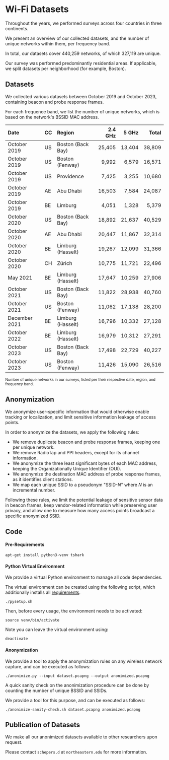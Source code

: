 # Wi-Fi Datasets

Throughout the years, we performed surveys across four countries in three continents.

We present an overview of our collected datasets, and the number of unique networks within them, per frequency band.

In total, our datasets cover 440,259 networks, of which 327,119 are unique.

Our survey was performed predominantly residential areas.
If applicable, we split datasets per neighborhood (for example, Boston). 

## Datasets

We collected various datasets between October 2019 and October 2023, containing beacon and probe response frames.

For each frequence band, we list the number of unique networks, which is based on the network's BSSID MAC address.

| Date | CC | Region | 2.4 GHz | 5 GHz | Total |
| :--- | :- | :----- | ------: | ----: | ----: |
| October 2019 | US | Boston (Back Bay) | 25,405 | 13,404 | 38,809 |
| October 2019 | US | Boston (Fenway) | 9,992 | 6,579 | 16,571 |
| October 2019 | US | Providence | 7,425 | 3,255 | 10,680 |
| October 2019 | AE | Abu Dhabi | 16,503 | 7,584 | 24,087 |
| October 2019 | BE | Limburg | 4,051 | 1,328 | 5,379 |
| October 2020 | US | Boston (Back Bay) | 18,892 | 21,637 | 40,529 |
| October 2020 | AE | Abu Dhabi | 20,447 | 11,867 | 32,314 |
| October 2020 | BE | Limburg (Hasselt) | 19,267 | 12,099 | 31,366 |
| October 2020 | CH | Zürich | 10,775 | 11,721 | 22,496 |
| May 2021 | BE | Limburg (Hasselt) | 17,647 | 10,259 | 27,906 |
| October 2021 | US | Boston (Back Bay) | 11,822 | 28,938 | 40,760 |
| October 2021 | US | Boston (Fenway) | 11,062 | 17,138 | 28,200 |
| December 2021 | BE | Limburg (Hasselt) | 16,796 | 10,332 | 27,128 |
| October 2022 | BE | Limburg (Hasselt) | 16,979 | 10,312 | 27,291 |
| October 2023 | US | Boston (Back Bay) | 17,498 | 22,729 | 40,227 |
| October 2023 | US | Boston (Fenway) | 11,426 | 15,090 | 26,516 |

<sup> Number of unique networks in our surveys, listed per their respective date, region, and frequency band.

## Anonymization

We anonymize user-specific information that would otherwise enable tracking or localization, and limit sensitive information leakage of access points.

In order to anonymize the datasets, we apply the following rules:
- We remove duplicate beacon and probe response frames, keeping one per unique network.
- We remove RadioTap and PPI headers, except for its channel information.
- We anonymize the three least significant bytes of each MAC address, keeping the Organizationally Unique Identifier (OUI).
- We anonymize the destination MAC address of probe response frames, as it identifies client stations.
- We map each unique SSID to a pseudonym "SSID-_N_" where _N_ is an incremental number.

Following these rules, we limit the potential leakage of sensitive sensor data in beacon frames, keep vendor-related information while preserving user privacy, and allow one to measure how many access points broadcast a specific anonymized SSID.

## Code

#### Pre-Requirements
```
apt-get install python3-venv tshark
```

#### Python Virtual Environment

We provide a virtual Python environment to manage all code dependencies.

The virtual environment can be created using the following script, which additionally installs all [requirements](requirements.txt).

```
./pysetup.sh
```

Then, before every usage, the environment needs to be activated:
```
source venv/bin/activate
```

Note you can leave the virtual environment using:
```
deactivate
```

#### Anonymization

We provide a tool to apply the anonymization rules on any wireless network capture, and can be executed as follows:
```
./anonimize.py --input dataset.pcapng --output anonimized.pcapng
```

A quick sanity check on the anonimization procedure can be done by counting the number of unique BSSID and SSIDs.

We provide a tool for this purpose, and can be executed as follows:
```
./anonimize-sanity-check.sh dataset.pcapng anonimized.pcapng
```

## Publication of Datasets

We make all our anonimized datasets available to other researchers upon request.

Please contact ```schepers.d``` at ```northeastern.edu``` for more information.
